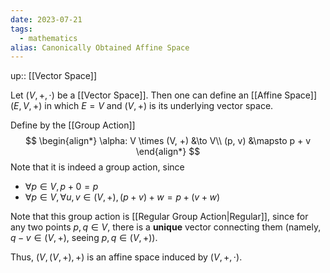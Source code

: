 ```yaml
---
date: 2023-07-21
tags:
  - mathematics
alias: Canonically Obtained Affine Space
---
```

up:: [[Vector Space]]

Let $(V, +, \cdot)$ be a [[Vector Space]]. Then one can define an [[Affine Space]] $(E, V, +)$ in which $E = V$ and $(V, +)$ is its underlying vector space.

Define by the [[Group Action]]
$$
\begin{align*}
\alpha: V \times (V, +) &\to V\\
(p, v) &\mapsto p + v
\end{align*}
$$
Note that it is indeed a group action, since
- $\forall p \in V, p + 0 = p$
- $\forall p \in V, \forall u, v \in (V, +), (p+v) + w = p + (v+w)$

Note that this group action is [[Regular Group Action|Regular]], since for any two points $p, q \in V$, there is a **unique** vector connecting them (namely, $q - v \in (V, +)$, seeing $p, q \in (V,+)$).

Thus, $\left(V, (V,+), +\right)$ is an affine space induced by $(V, +, \cdot)$.
